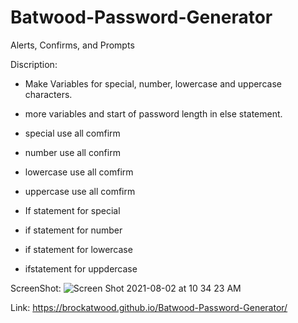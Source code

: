 # Batwood-Password-Generator

Alerts, Confirms, and Prompts

Discription:
- Make Variables for special, number, lowercase and uppercase characters.

- more variables and start of password length in else statement.

- special use all comfirm

- number use all confirm

- lowercase use all comfirm

- uppercase use all comfirm

- If statement for special

- if statement for number

- if statement for lowercase

- ifstatement for uppdercase

ScreenShot:
![Screen Shot 2021-08-02 at 10 34 23 AM](https://user-images.githubusercontent.com/87385012/127894551-e0a11c33-9855-45f6-af77-18da3b6c8e72.png)

Link:
https://brockatwood.github.io/Batwood-Password-Generator/
